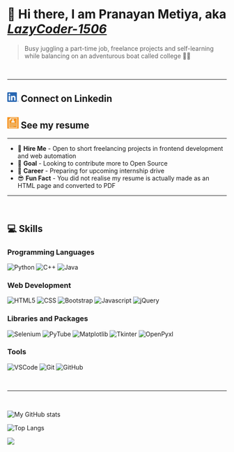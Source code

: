 # 👋 Hi there, I am **Pranayan Metiya**, aka [*LazyCoder-1506*](https://github.com/LazyCoder-1506)
> Busy juggling a part-time job, freelance projects and self-learning while balancing on an adventurous boat called college 🤹⛵
<br>

___


## [<img src="LI-In-Bug.png" width="26">](https://www.linkedin.com/in/pranayan-metiya-75b12a1a3/) Connect on Linkedin
## [<img src="resume.jpg" width="26">](https://drive.google.com/file/d/1xqOT7cByP4qBpVbWkLeUhh61YS0gtSvp/view?usp=sharing) See my resume

___


* 💸 **Hire Me** - Open to short freelancing projects in frontend development and web automation
* 🎯 **Goal** - Looking to contribute more to Open Source
* 🏫 **Career** - Preparing for upcoming internship drive
* 😎 **Fun Fact** - You did not realise my resume is actually made as an HTML page and converted to PDF

___

<br>

## 💻 Skills

### Programming Languages
![Python](https://img.shields.io/static/v1?message=Python&logo=python&labelColor=5c5c5c&color=1182c3&logoColor=white&label=%20&style=for-the-badge)
![C++](https://img.shields.io/static/v1?message=Cpp&logo=c%2B%2B&labelColor=5c5c5c&color=1182c3&logoColor=white&label=%20&style=for-the-badge)
![Java](https://img.shields.io/static/v1?message=java&logo=java&labelColor=5c5c5c&color=1182c3&logoColor=white&label=%20&style=for-the-badge)

### Web Development
![HTML5](https://img.shields.io/static/v1?message=html&logo=html5&labelColor=5c5c5c&color=brightgreen&logoColor=white&label=%20&style=for-the-badge)
![CSS](https://img.shields.io/static/v1?message=Css&logo=css3&labelColor=5c5c5c&color=brightgreen&logoColor=white&label=%20&style=for-the-badge)
![Bootstrap](https://img.shields.io/static/v1?message=bootstrap&logo=bootstrap&labelColor=5c5c5c&color=brightgreen&logoColor=white&label=%20&style=for-the-badge)
![Javascript](https://img.shields.io/static/v1?message=javascript&logo=javascript&labelColor=5c5c5c&color=brightgreen&logoColor=white&label=%20&style=for-the-badge)
![jQuery](https://img.shields.io/static/v1?message=jquery&logo=jquery&labelColor=5c5c5c&color=brightgreen&logoColor=white&label=%20&style=for-the-badge)

### Libraries and Packages
![Selenium](https://img.shields.io/static/v1?message=selenium&logo=selenium&labelColor=5c5c5c&color=orange&logoColor=white&label=%20&style=for-the-badge)
![PyTube](https://img.shields.io/static/v1?message=pytube&logo=youtube&labelColor=5c5c5c&color=orange&logoColor=white&label=%20&style=for-the-badge)
![Matplotlib](https://img.shields.io/static/v1?message=matplotlib&labelColor=5c5c5c&color=orange&logoColor=white&label=%20&style=for-the-badge)
![Tkinter](https://img.shields.io/static/v1?message=tkinter&labelColor=5c5c5c&color=orange&logoColor=white&label=%20&style=for-the-badge)
![OpenPyxl](https://img.shields.io/static/v1?message=openpyxl&labelColor=5c5c5c&color=orange&logoColor=white&label=%20&style=for-the-badge)

### Tools

![VSCode](https://img.shields.io/static/v1?message=VS%20Code&logo=visual-studio-code&labelColor=5c5c5c&color=E800CE&logoColor=white&label=%20&style=for-the-badge)
![Git](https://img.shields.io/static/v1?message=Git&logo=git&labelColor=5c5c5c&color=E800CE&logoColor=white&label=%20&style=for-the-badge)
![GitHub](https://img.shields.io/static/v1?message=github&logo=github&labelColor=5c5c5c&color=E800CE&logoColor=white&label=%20&style=for-the-badge)

<br>

___

<br>

![My GitHub stats](https://github-readme-stats.vercel.app/api?username=LazyCoder-1506&show_icons=true&theme=tokyonight&title_color=FFA033&count_private=true&include_all_commits=true)

![Top Langs](https://github-readme-stats.vercel.app/api/top-langs/?username=LazyCoder-1506&layout=compact)

![](https://komarev.com/ghpvc/?username=LazyCoder-1506&color=brightgreen)